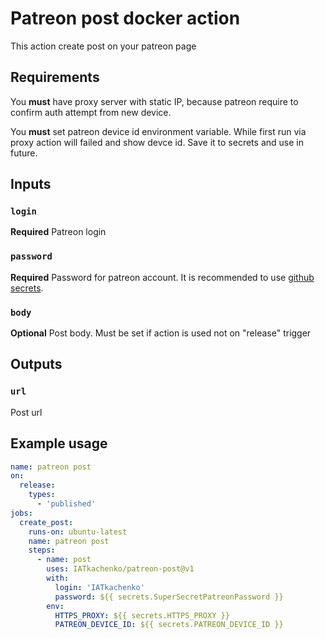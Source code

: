 # Patreon post docker action

This action create post on your patreon page
## Requirements

You **must** have proxy server with static IP, because patreon require to confirm auth attempt from new device.

You **must** set patreon device id environment variable. While first run via proxy action will failed and show devce id. Save it to secrets and use in future. 

## Inputs

### `login`

**Required** Patreon login 

### `password`

**Required** Password for patreon account. It is recommended to use [github secrets](https://docs.github.com/en/actions/reference/encrypted-secrets). 

### `body`

**Optional** Post body. Must be set if action is used not on "release" trigger

## Outputs

### `url`

Post url

## Example usage
```yaml
name: patreon post
on:
  release:
    types: 
      - 'published'
jobs:
  create_post:
    runs-on: ubuntu-latest
    name: patreon post
    steps:
      - name: post        
        uses: IATkachenko/patreon-post@v1
        with:
          login: 'IATkachenko'
          password: ${{ secrets.SuperSecretPatreonPassword }} 
        env:
          HTTPS_PROXY: ${{ secrets.HTTPS_PROXY }}
          PATREON_DEVICE_ID: ${{ secrets.PATREON_DEVICE_ID }}
```
